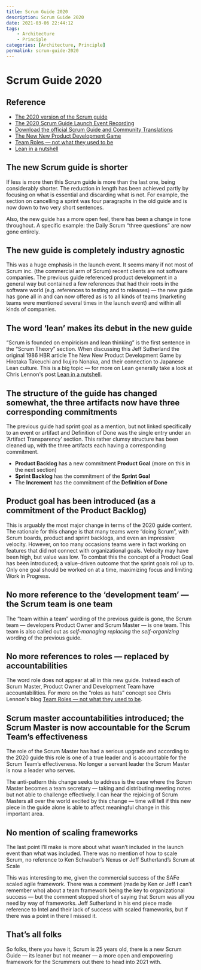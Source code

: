 ```yaml
---
title: Scrum Guide 2020
description: Scrum Guide 2020
date: 2021-03-06 22:44:12
tags:
    - Architecture
    - Principle
categories: [Architecture, Principle]
permalink: scrum-guide-2020
---
```


# Scrum Guide 2020

## Reference

- [The 2020 version of the Scrum guide](https://scrumguides.org/scrum-guide.html)
- [The 2020 Scrum Guide Launch Event Recording](https://www.scrum.org/resources/2020-scrum-guide-launch-event-recording)
- [Download the official Scrum Guide and Community Translations](https://scrumguides.org/download.html)
- [The New New Product Development Game](https://hbr.org/1986/01/the-new-new-product-development-game)
- [Team Roles — not what they used to be](https://chrisjameslennon.medium.com/team-roles-not-what-they-used-to-be-6d86d7d0e6d)
- [Lean in a nutshell](https://chrisjameslennon.medium.com/lean-in-a-nutshell-8d22997c19c7)

## The new Scrum guide is shorter

If less is more then this Scrum guide is more than the last one, being considerably shorter. The reduction in length has been achieved partly by focusing on what is essential and discarding what is not. For example, the section on cancelling a sprint was four paragraphs in the old guide and is now down to two very short sentences.

Also, the new guide has a more open feel, there has been a change in tone throughout. A specific example: the Daily Scrum “three questions” are now gone entirely.

## The new guide is completely industry agnostic

This was a huge emphasis in the launch event. It seems many if not most of Scrum inc. (the commercial arm of Scrum) recent clients are not software companies. The previous guide referenced product development in a general way but contained a few references that had their roots in the software world (e.g. references to testing and to releases) — the new guide has gone all in and can now offered as is to all kinds of teams (marketing teams were mentioned several times in the launch event) and within all kinds of companies.

## The word ‘lean’ makes its debut in the new guide

“Scrum is founded on empiricism and lean thinking” is the first sentence in the “Scrum Theory” section. When discussing this Jeff Sutherland the original 1986 HBR article The New New Product Development Game by Hirotaka Takeuchi and Ikujiro Nonaka, and their connection to Japanese Lean culture. This is a big topic — for more on Lean generally take a look at Chris Lennon's post [Lean in a nutshell](https://chrisjameslennon.medium.com/lean-in-a-nutshell-8d22997c19c7).

## The structure of the guide has changed somewhat, the three artifacts now have three corresponding commitments

The previous guide had sprint goal as a mention, but not linked specifically to an event or artifact and Definition of Done was the single entry under an ‘Artifact Transparency’ section. This rather clumsy structure has been cleaned up, with the three artifacts each having a corresponding commitment.

- **Product Backlog** has a new commitment **Product Goal** (more on this in the next section)
- **Sprint Backlog** has the commitment of the **Sprint Goal**
- The **Increment** has the commitment of the **Definition of Done**

## Product goal has been introduced (as a commitment of the Product Backlog)

This is arguably the most major change in terms of the 2020 guide content. The rationale for this change is that many teams were “doing Scrum”, with Scrum boards, product and sprint backlogs, and even an impressive velocity. However, on too many occasions teams were in fact working on features that did not connect with organizational goals. Velocity may have been high, but value was low. To combat this the concept of a Product Goal has been introduced; a value-driven outcome that the sprint goals roll up to. Only one goal should be worked on at a time, maximizing focus and limiting Work in Progress.

## No more reference to the ‘development team’ — the Scrum team is one team

The “team within a team” wording of the previous guide is gone, the Scrum team — developers Product Owner and Scrum Master — is one team. This team is also called out as _self-managing replacing_ the _self-organizing_ wording of the previous guide.

## No more references to roles — replaced by accountabilities

The word role does not appear at all in this new guide. Instead each of Scrum Master, Product Owner and Development Team have accountabilities. For more on the “roles as hats” concept see Chris Lennon's blog [Team Roles — not what they used to be](https://chrisjameslennon.medium.com/team-roles-not-what-they-used-to-be-6d86d7d0e6d).

## Scrum master accountabilities introduced; the Scrum Master is now accountable for the Scrum Team’s effectiveness

The role of the Scrum Master has had a serious upgrade and according to the 2020 guide this role is one of a true leader and is accountable for the Scrum Team’s effectiveness. No longer a servant leader the Scrum Master is now a leader who serves.

The anti-pattern this change seeks to address is the case where the Scrum Master becomes a team secretary — taking and distributing meeting notes but not able to challenge effectively. I can hear the rejoicing of Scrum Masters all over the world excited by this change — time will tell if this new piece in the guide alone is able to affect meaningful change in this important area.

## No mention of scaling frameworks

The last point I’ll make is more about what wasn’t included in the launch event than what was included. There was no mention of how to scale Scrum, no reference to Ken Schwaber’s Nexus or Jeff Sutherland’s Scrum at Scale

This was interesting to me, given the commercial success of the SAFe scaled agile framework. There was a comment (made by Ken or Jeff I can’t remember who) about a team framework being the key to organizational success — but the comment stopped short of saying that Scrum was all you need by way of frameworks. Jeff Sutherland in his end piece made reference to Intel and their lack of success with scaled frameworks, but if there was a point in there I missed it.

## That’s all folks

So folks, there you have it, Scrum is 25 years old, there is a new Scrum Guide — its leaner but not meaner — a more open and empowering framework for the Scrummers out there to head into 2021 with.
